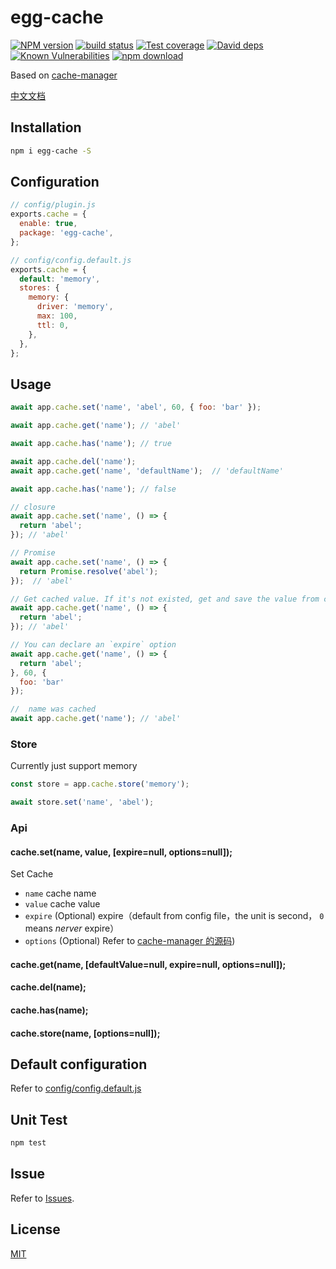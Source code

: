 # egg-cache

[![NPM version][npm-image]][npm-url]
[![build status][travis-image]][travis-url]
[![Test coverage][codecov-image]][codecov-url]
[![David deps][david-image]][david-url]
[![Known Vulnerabilities][snyk-image]][snyk-url]
[![npm download][download-image]][download-url]

[npm-image]: https://img.shields.io/npm/v/egg-cache.svg?style=flat-square
[npm-url]: https://npmjs.org/package/egg-cache
[travis-image]: https://img.shields.io/travis/Runrioter/egg-cache.svg?style=flat-square
[travis-url]: https://travis-ci.org/Runrioter/egg-cache
[codecov-image]: https://img.shields.io/codecov/c/github/Runrioter/egg-cache.svg?style=flat-square
[codecov-url]: https://codecov.io/github/Runrioter/egg-cache?branch=master
[david-image]: https://img.shields.io/david/Runrioter/egg-cache.svg?style=flat-square
[david-url]: https://david-dm.org/Runrioter/egg-cache
[snyk-image]: https://snyk.io/test/npm/egg-cache/badge.svg?style=flat-square
[snyk-url]: https://snyk.io/test/npm/egg-cache
[download-image]: https://img.shields.io/npm/dm/egg-cache.svg?style=flat-square
[download-url]: https://npmjs.org/package/egg-cache

Based on [cache-manager](https://github.com/BryanDonovan/node-cache-manager)

[中文文档](README.zh_CN.md)

## Installation

```sh
npm i egg-cache -S
```

## Configuration

```js
// config/plugin.js
exports.cache = {
  enable: true,
  package: 'egg-cache',
};
```

```js
// config/config.default.js
exports.cache = {
  default: 'memory',
  stores: {
    memory: {
      driver: 'memory',
      max: 100,
      ttl: 0,
    },
  },
};
```
## Usage

```js
await app.cache.set('name', 'abel', 60, { foo: 'bar' });

await app.cache.get('name'); // 'abel'

await app.cache.has('name'); // true

await app.cache.del('name');
await app.cache.get('name', 'defaultName');  // 'defaultName'

await app.cache.has('name'); // false

// closure
await app.cache.set('name', () => {
  return 'abel';
}); // 'abel'

// Promise
await app.cache.set('name', () => {
  return Promise.resolve('abel');
});  // 'abel'

// Get cached value. If it's not existed, get and save the value from closure
await app.cache.get('name', () => {
  return 'abel';
}); // 'abel'

// You can declare an `expire` option
await app.cache.get('name', () => {
  return 'abel';
}, 60, {
  foo: 'bar'
});

//  name was cached
await app.cache.get('name'); // 'abel'
```

### Store

Currently just support memory

```js
const store = app.cache.store('memory');

await store.set('name', 'abel');
```

### Api

#### cache.set(name, value, [expire=null, options=null]);

Set Cache
 - `name` cache name
 - `value` cache value
 - `expire` (Optional) expire（default from config file，the unit is second， `0` means *nerver* expire）
 - `options` (Optional) Refer to [cache-manager 的源码](https://github.com/BryanDonovan/node-cache-manager/blob/master/lib/stores/memory.js#L14-L18))

#### cache.get(name, [defaultValue=null, expire=null, options=null]);

#### cache.del(name);

#### cache.has(name);

#### cache.store(name, [options=null]);

## Default configuration

Refer to [config/config.default.js](config/config.default.js)

## Unit Test

```sh
npm test
```

## Issue

Refer to [Issues](https://github.com/Runrioter/egg-cache/issues).

## License

[MIT](LICENSE)
